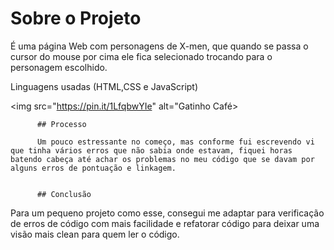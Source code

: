 
# Sobre o Projeto

É uma página Web com personagens de X-men, que quando se passa o cursor do mouse por cima ele fica selecionado trocando para o personagem escolhido.

Linguagens usadas (HTML,CSS e JavaScript)

<img src="https://pin.it/1LfqbwYIe" alt="Gatinho Café>
          

          ## Processo

          Um pouco estressante no começo, mas conforme fui escrevendo vi que tinha vários erros que não sabia onde estavam, fiquei horas batendo cabeça até achar os problemas no meu código que se davam por alguns erros de pontuação e linkagem.


          ## Conclusão

Para um pequeno projeto como esse, consegui me adaptar para verificação de erros de código com mais facilidade e refatorar código para deixar uma visão mais clean para quem ler o código.